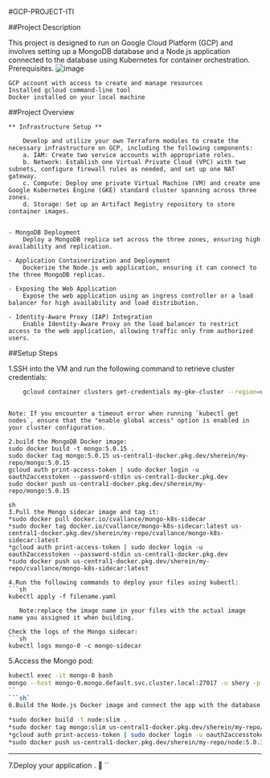 #GCP-PROJECT-ITI

##Project Description

This project is designed to run on Google Cloud Platform (GCP) and involves setting up a MongoDB database and a Node.js application connected to the database using Kubernetes for container orchestration.
Prerequisites.
![image](https://github.com/shereenm1521/GCP-PROJECT-ITI/assets/140805315/e52a9b62-85a6-4397-89a0-cd7c8bac52df)


    GCP account with access to create and manage resources
    Installed gcloud command-line tool
    Docker installed on your local machine
    
   ##Project Overview

    ** Infrastructure Setup ** 
    
        Develop and utilize your own Terraform modules to create the necessary infrastructure on GCP, including the following components: 
        a. IAM: Create two service accounts with appropriate roles. 
        b. Network: Establish one Virtual Private Cloud (VPC) with two subnets, configure firewall rules as needed, and set up one NAT gateway. 
        c. Compute: Deploy one private Virtual Machine (VM) and create one Google Kubernetes Engine (GKE) standard cluster spanning across three zones. 
        d. Storage: Set up an Artifact Registry repository to store container images.


    - MongoDB Deployment
        Deploy a MongoDB replica set across the three zones, ensuring high availability and replication.

    - Application Containerization and Deployment
        Dockerize the Node.js web application, ensuring it can connect to the three MongoDB replicas.

    - Exposing the Web Application
        Expose the web application using an ingress controller or a load balancer for high availability and load distribution.

    - Identity-Aware Proxy (IAP) Integration
        Enable Identity-Aware Proxy on the load balancer to restrict access to the web application, allowing traffic only from authorized users.

##Setup Steps

1.SSH into the VM and run the following command to retrieve cluster credentials:
```sh
    gcloud container clusters get-credentials my-gke-cluster --region=us-central1 --project=sherein
```
```

Note: If you encounter a timeout error when running `kubectl get nodes`, ensure that the "enable global access" option is enabled in your cluster configuration.

2.build the MongoDB Docker image:
sudo docker build -t mongo:5.0.15 .
sudo docker tag mongo:5.0.15 us-central1-docker.pkg.dev/sherein/my-repo/mongo:5.0.15
gcloud auth print-access-token | sudo docker login -u oauth2accesstoken --password-stdin us-central1-docker.pkg.dev
sudo docker push us-central1-docker.pkg.dev/sherein/my-repo/mongo:5.0.15
```
```
sh
3.Pull the Mongo sidecar image and tag it:
*sudo docker pull docker.io/cvallance/mongo-k8s-sidecar
*sudo docker tag docker.io/cvallance/mongo-k8s-sidecar:latest us-central1-docker.pkg.dev/sherein/my-repo/cvallance/mongo-k8s-sidecar:latest
*gcloud auth print-access-token | sudo docker login -u oauth2accesstoken --password-stdin us-central1-docker.pkg.dev
*sudo docker push us-central1-docker.pkg.dev/sherein/my-repo/cvallance/mongo-k8s-sidecar:latest
```


```
4.Run the following commands to deploy your files using kubectl:
```sh
kubectl apply -f filename.yaml 

   Note:replace the image name in your files with the actual image name you assigned it when building.

Check the logs of the Mongo sidecar:
```sh
kubectl logs mongo-0 -c mongo-sidecar
```
5.Access the Mongo pod:
```sh
kubectl exec -it mongo-0 bash
mongo --host mongo-0.mongo.default.svc.cluster.local:27017 -u shery -p 1521 --authenticationDatabase admin
``
```sh`
6.Build the Node.js Docker image and connect the app with the database:

*sudo docker build -t node:slim .
*sudo docker tag mongo:slim us-central1-docker.pkg.dev/sherein/my-repo/mongo:slim 
*gcloud auth print-access-token | sudo docker login -u oauth2accesstoken --password-stdin us-central1-docker.pkg.dev
*sudo docker push us-central1-docker.pkg.dev/sherein/my-repo/node:5.0.15
```
-----------------------
7.Deploy your application . 🙂
``
